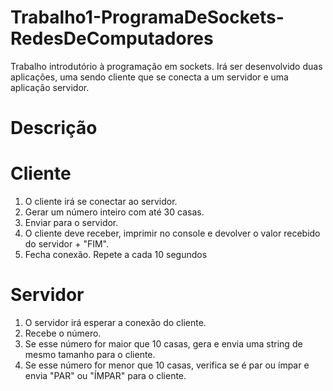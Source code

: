 # Trabalho1-ProgramaDeSockets-RedesDeComputadores
Trabalho introdutório à programação em sockets. Irá ser desenvolvido duas aplicações, uma sendo cliente que se conecta a um servidor e uma aplicação servidor.

# Descrição
  # Cliente
1. O cliente irá se conectar ao servidor.
2. Gerar um número inteiro com até 30 casas.
3. Enviar para o servidor.
4. O cliente deve receber, imprimir no console e devolver o valor recebido do servidor + "FIM".
5. Fecha conexão.
Repete a cada 10 segundos
  # Servidor
1. O servidor irá esperar a conexão do cliente.
2. Recebe o número.
3. Se esse número for maior que 10 casas, gera e envia uma string de mesmo tamanho para o cliente.
4. Se esse número for menor que 10 casas, verifica se é par ou ímpar e envia "PAR" ou "ÍMPAR" para o cliente.
